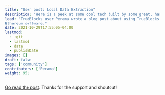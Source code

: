 ```yaml
---
title: "User post: Local Data Extraction"
description: "Here is a peek at some cool tech built by some great, hard-working people."
lead: "TrueBlocks user Perama wrote a blog post about using TrueBlocks and some other
Ethereum software."
date: 2021-10-29T17:55:05-04:00
lastmod:
  - :git
  - lastmod
  - date
  - publishDate
images: []
draft: false
tags: ['community']
contributors: ['Perama']
weight: 951
---
```


[Go read the post](https://perama-v.github.io/ethereum/local-data).
Thanks for the support and shoutout!
